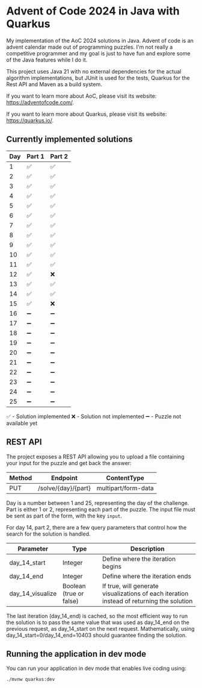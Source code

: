 # Advent of Code 2024 in Java with Quarkus

My implementation of the AoC 2024 solutions in Java. Advent of code is an advent calendar made out of programming puzzles. I'm not really a competitive programmer and my goal is just to have fun and explore some of the Java features while I do it. 

This project uses Java 21 with no external dependencies for the actual algorithm implementations, but JUnit is used for the tests, Quarkus for the Rest API and Maven as a build system.

If you want to learn more about AoC, please visit its website: <https://adventofcode.com/>.
 
If you want to learn more about Quarkus, please visit its website: <https://quarkus.io/>.

## Currently implemented solutions

| Day | Part 1 | Part 2 |
|-----|--------|--------|
| 1   | ✅      | ✅    |
| 2   | ✅      | ✅    |
| 3   | ✅      | ✅    |
| 4   | ✅      | ✅    |
| 5   | ✅      | ✅    |
| 6   | ✅      | ✅    |
| 7   | ✅      | ✅    |
| 8   | ✅      | ✅    |
| 9   | ✅      | ✅    |
| 10  | ✅      | ✅    |
| 11  | ✅      | ✅    |
| 12  | ✅      | ❌    |
| 13  | ✅      | ✅    |
| 14  | ✅      | ✅    |
| 15  | ✅      | ❌    |
| 16  | ➖      | ➖    |
| 17  | ➖      | ➖    |
| 18  | ➖      | ➖    |
| 19  | ➖      | ➖    |
| 20  | ➖      | ➖    |
| 21  | ➖      | ➖    |
| 22  | ➖      | ➖    |
| 23  | ➖      | ➖    |
| 24  | ➖      | ➖    |
| 25  | ➖      | ➖    |

✅ - Solution implemented
❌ - Solution not implemented
➖ - Puzzle not available yet
## REST API

The project exposes a REST API allowing you to upload a file containing your input for the puzzle and get back the answer:

| Method | Endpoint            | ContentType         |
|--------|---------------------|---------------------|
| PUT    | /solve/{day}/{part} | multipart/form-data |

Day is a number between 1 and 25, representing the day of the challenge. Part is either 1 or 2, representing each part of the puzzle. The input file must be sent as part of the form, with the key `input`.

For day 14, part 2, there are a few query parameters that control how the search for the solution is handled.

| Parameter        | Type                    | Description         |
|------------------|-------------------------|---------------------|
| day_14_start     | Integer                 | Define where the iteration begins |
| day_14_end       | Integer                 | Define where the iteration ends |
| day_14_visualize | Boolean (true or false) | If true, will generate visualizations of each iteration instead of returning the solution |

The last iteration (day_14_end) is cached, so the most efficient way to run the solution is to pass the same value that was used as day_14_end on the previous request, as day_14_start on the next request. Mathematically, using day_14_start=0/day_14_end=10403 should guarantee finding the solution.


## Running the application in dev mode

You can run your application in dev mode that enables live coding using:

```shell script
./mvnw quarkus:dev
```